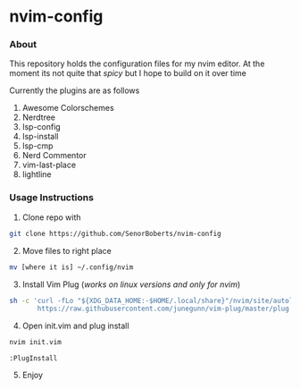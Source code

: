 # nvim-config

### About

This repository holds the configuration files for my nvim editor. At the moment its not quite that *spicy* but I hope to build on it over time

Currently the plugins are as follows

1. Awesome Colorschemes
2. Nerdtree
3. lsp-config
4. lsp-install
5. lsp-cmp
6. Nerd Commentor
7. vim-last-place
8. lightline

### Usage Instructions

1. Clone repo with 

```bash
git clone https://github.com/SenorBoberts/nvim-config
```

2. Move files to right place

```bash
mv [where it is] ~/.config/nvim
```

3. Install Vim Plug (*works on linux versions and only for nvim*)

```bash
sh -c 'curl -fLo "${XDG_DATA_HOME:-$HOME/.local/share}"/nvim/site/autoload/plug.vim --create-dirs \
       https://raw.githubusercontent.com/junegunn/vim-plug/master/plug.vim'
```

4. Open init.vim and plug install

```bash
nvim init.vim
```
```vim
:PlugInstall
```

5. Enjoy
